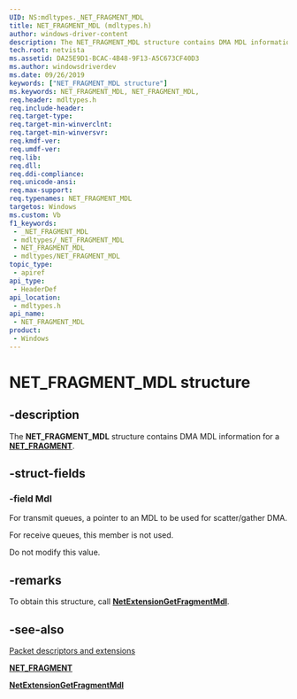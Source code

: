 ```yaml
---
UID: NS:mdltypes._NET_FRAGMENT_MDL
title: NET_FRAGMENT_MDL (mdltypes.h)
author: windows-driver-content
description: The NET_FRAGMENT_MDL structure contains DMA MDL information for a NET_FRAGMENT.
tech.root: netvista
ms.assetid: DA25E9D1-BCAC-4B48-9F13-A5C673CF40D3
ms.author: windowsdriverdev
ms.date: 09/26/2019
keywords: ["NET_FRAGMENT_MDL structure"]
ms.keywords: NET_FRAGMENT_MDL, NET_FRAGMENT_MDL,
req.header: mdltypes.h
req.include-header: 
req.target-type: 
req.target-min-winverclnt: 
req.target-min-winversvr: 
req.kmdf-ver: 
req.umdf-ver: 
req.lib: 
req.dll: 
req.ddi-compliance: 
req.unicode-ansi: 
req.max-support: 
req.typenames: NET_FRAGMENT_MDL
targetos: Windows
ms.custom: Vb
f1_keywords:
 - _NET_FRAGMENT_MDL
 - mdltypes/_NET_FRAGMENT_MDL
 - NET_FRAGMENT_MDL
 - mdltypes/NET_FRAGMENT_MDL
topic_type:
 - apiref
api_type:
 - HeaderDef
api_location:
 - mdltypes.h
api_name:
 - NET_FRAGMENT_MDL
product:
 - Windows
---
```


# NET_FRAGMENT_MDL structure


## -description

The **NET_FRAGMENT_MDL** structure contains DMA MDL information for a [**NET_FRAGMENT**](../fragment/ns-fragment-_net_fragment.md).

## -struct-fields

### -field Mdl

For transmit queues, a pointer to an MDL to be used for scatter/gather DMA.

For receive queues, this member is not used.

Do not modify this value.

## -remarks

To obtain this structure, call [**NetExtensionGetFragmentMdl**](../mdl/nf-mdl-netextensiongetfragmentmdl.md).

## -see-also

[Packet descriptors and extensions](/windows-hardware/drivers/netcx/packet-descriptors-and-extensions)

[**NET_FRAGMENT**](../fragment/ns-fragment-_net_fragment.md)

[**NetExtensionGetFragmentMdl**](../mdl/nf-mdl-netextensiongetfragmentmdl.md)